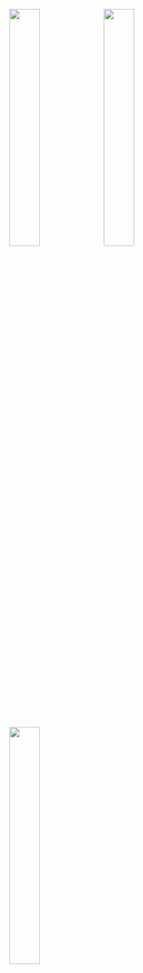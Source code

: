 <img src="https://github-readme-streak-stats.herokuapp.com/?user=zhangtianli2006" style="width: 33%"></img>
<img src="https://github-readme-stats.vercel.app/api?username=zhangtianli2006&count_private=true" style="width: 33%"></img>
<img src="https://github-readme-stats.vercel.app/api/top-langs/?username=zhangtianli2006&layout=compact" style="width: 33%"></img>

<!--
**zhangtianli2006/zhangtianli2006** is a ✨ _special_ ✨ repository because its `README.md` (this file) appears on your GitHub profile.

Here are some ideas to get you started:

- 🔭 I’m currently working on ...
- 🌱 I’m currently learning ...
- 👯 I’m looking to collaborate on ...
- 🤔 I’m looking for help with ...
- 💬 Ask me about ...
- 📫 How to reach me: ...
- 😄 Pronouns: ...
- ⚡ Fun fact: ...
-->
